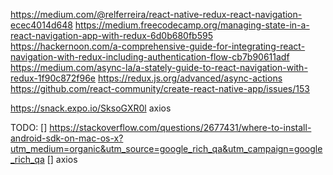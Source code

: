 https://medium.com/@relferreira/react-native-redux-react-navigation-ecec4014d648
https://medium.freecodecamp.org/managing-state-in-a-react-navigation-app-with-redux-6d0b680fb595
https://hackernoon.com/a-comprehensive-guide-for-integrating-react-navigation-with-redux-including-authentication-flow-cb7b90611adf
https://medium.com/async-la/a-stately-guide-to-react-navigation-with-redux-1f90c872f96e
https://redux.js.org/advanced/async-actions
https://github.com/react-community/create-react-native-app/issues/153

https://snack.expo.io/SksoGXR0l
axios

TODO:
[] https://stackoverflow.com/questions/2677431/where-to-install-android-sdk-on-mac-os-x?utm_medium=organic&utm_source=google_rich_qa&utm_campaign=google_rich_qa
[] axios
